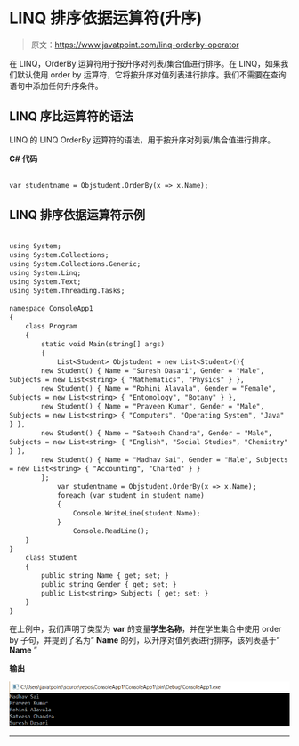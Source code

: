 # LINQ 排序依据运算符(升序)

> 原文：<https://www.javatpoint.com/linq-orderby-operator>

在 LINQ，OrderBy 运算符用于按升序对列表/集合值进行排序。在 LINQ，如果我们默认使用 order by 运算符，它将按升序对值列表进行排序。我们不需要在查询语句中添加任何升序条件。

## LINQ 序比运算符的语法

LINQ 的 LINQ OrderBy 运算符的语法，用于按升序对列表/集合值进行排序。

**C# 代码**

```

var studentname = Objstudent.OrderBy(x => x.Name);

```

## LINQ 排序依据运算符示例

```

using System;
using System.Collections;
using System.Collections.Generic;
using System.Linq;
using System.Text;
using System.Threading.Tasks;

namespace ConsoleApp1
{
    class Program
    {
        static void Main(string[] args)
        {
            List<Student> Objstudent = new List<Student>(){
        new Student() { Name = "Suresh Dasari", Gender = "Male", Subjects = new List<string> { "Mathematics", "Physics" } },
        new Student() { Name = "Rohini Alavala", Gender = "Female", Subjects = new List<string> { "Entomology", "Botany" } },
        new Student() { Name = "Praveen Kumar", Gender = "Male", Subjects = new List<string> { "Computers", "Operating System", "Java" } },
        new Student() { Name = "Sateesh Chandra", Gender = "Male", Subjects = new List<string> { "English", "Social Studies", "Chemistry" } },
        new Student() { Name = "Madhav Sai", Gender = "Male", Subjects = new List<string> { "Accounting", "Charted" } }
        };
            var studentname = Objstudent.OrderBy(x => x.Name);
            foreach (var student in student name)
            {
                Console.WriteLine(student.Name);
            }
                Console.ReadLine();
    }
}
    class Student
    {
        public string Name { get; set; }
        public string Gender { get; set; }
        public List<string> Subjects { get; set; }
    }
}

```

在上例中，我们声明了类型为 **var** 的变量**学生名称**，并在学生集合中使用 order by 子句，并提到了名为“ **Name** 的列，以升序对值列表进行排序，该列表基于“ **Name** ”

**输出**

![LINQ OrderBy Operator(Ascending)](img/ed2a713cb2572497a267ac71365aede6.png)

* * *